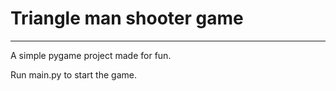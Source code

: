 # Triangle man shooter game
----
A simple pygame project made for fun.

Run main.py to start the game.
